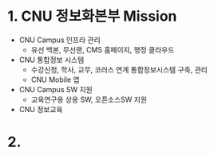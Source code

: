 # 1. CNU 정보화본부 Mission
* CNU Campus 인프라 관리
  - 유선 백본, 무선랜, CMS 홈페이지, 행정 클라우드
* CNU 통합정보 시스템
  - 수강신청, 학사, 교무, 코러스 연계 통합정보시스템 구축, 관리
  - CNU Mobile 앱
* CNU Campus SW 지원
  - 교육연구용 상용 SW, 오픈소스SW 지원
* CNU 정보교육

# 2. 
